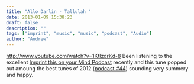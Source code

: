 ```yaml
---
title: "Allo Darlin - Tallulah "
date: 2013-01-09 15:38:23
draft: false
description: ""
tags: ["imprint", "music", "music", "podcast", "Audio"]
author: "Andrew"
---
```


http://www.youtube.com/watch?v=1KtlzdrKd-8 Been listening to the excellent [Imprint this on your Mind Podcast](http://www.imprintthisonyourmind.co.uk) recently and this tune popped out amoung the best tunes of 2012 ([podcast #44](http://www.imprintthisonyourmind.co.uk/podcast-44-best-of-2012)) sounding very summery and happy.
